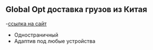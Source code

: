 ## Global Opt доставка грузов из Китая
-[ссылка на сайт](https://okazaki87.github.io/Dostavka-Gruza-Kitai/)
- Одностраничный
- Адаптив под любые устройства
